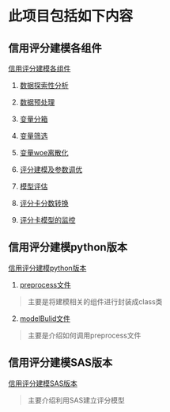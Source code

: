 # 此项目包括如下内容

## 信用评分建模各组件

[信用评分建模各组件](./信用评分建模组件)

 1. [数据探索性分析](./信用评分建模组件/01数据探索性分析.py)  

 2. [数据预处理](./信用评分建模组件/02数据预处理.py)

 3. [变量分箱](./信用评分建模组件/03变量分箱.py)

 4. [变量筛选](./信用评分建模组件/04变量筛选.py)

 5. [变量woe离散化](./信用评分建模组件/05变量woe离散化.py)

 6. [评分建模及参数调优](./信用评分建模组件/06评分模型建立以及参数调优.py)

 7. [模型评估](./信用评分建模组件/07模型评估.py)

 8. [评分卡分数转换](./信用评分建模组件/08评分卡分值刻度的实现.py)

 9. [评分卡模型的监控](./信用评分建模组件/09评分模型的监控.py)


## 信用评分建模python版本

[信用评分建模python版本](./信用评分建模python版本(参考别人))

1. [preprocess文件](./信用评分建模python版本(参考别人)/preprocess.py)

> 主要是将建模相关的组件进行封装成class类

2.  [modelBulid文件](./信用评分建模python版本(参考别人)/modelBuild.py)

> 主要是介绍如何调用preprocess文件

## 信用评分建模SAS版本

[信用评分建模SAS版本](./信用评分建模SAS版本(参考别人)/SAS建模代码.sas)

> 主要介绍利用SAS建立评分模型














